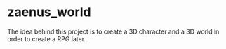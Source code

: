 # zaenus_world
The idea behind this project is to create a 3D character and a 3D world in order to create a RPG later.
